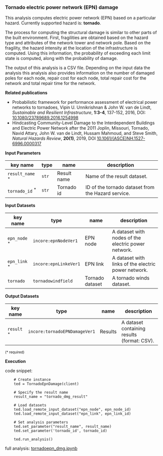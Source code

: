 ### Tornado electric power network (EPN) damage

This analysis computes electric power network (EPN) based on a particular hazard. Currently supported hazard is: **tornado**.

The process for computing the structural damage is similar to other parts of the built environment. 
First, fragilities are obtained based on the hazard type and attributes of the network tower and network pole. Based on the fragility, 
the hazard intensity at the location of the infrastructure is computed. Using this information, the probability of exceeding 
each limit state is computed, along with the probability of damage. 

The output of this analysis is a CSV file. Depending on the input data the analysis this analysis also provides information on the number of damaged poles for each node, 
repair cost for each node, total repair cost for the network and total repair time for the network.

**Related publications**

* Probabilistic framework for performance assessment of electrical power networks to tornadoes, Vipin U. Unnikrishnan & John W. van de Lindt, *Sustainable and Resilient Infrastructure*, **1:3-4**, 137-152, 2016, DOI: [10.1080/23789689.2016.1254998](https://www.tandfonline.com/doi/full/10.1080/23789689.2016.1254998)
* Hindcasting Community-Level Damage to the Interdependent Buildings and Electric Power Network after the 2011 Joplin, Missouri, Tornado, Navid Attary, John W. van de Lindt, Hussam Mahmoud, and Steve Smith, *Natural Hazards Review*, **20(1)**, 2019, DOI [10.1061/(ASCE)NH.1527-6996.0000317](https://ascelibrary.org/doi/10.1061/%28ASCE%29NH.1527-6996.0000317)

**Input Parameters**

key name | type | name | description
--- | --- | --- | ---
`result_name` <sup>*</sup> | `str` | Result name | Name of the result dataset.
`tornado_id` <sup>*</sup> | `str` | Tornado id | ID of the tornado dataset from the Hazard service.

**Input Datasets**

key name | type | name | description
--- | --- | --- | ---
`epn_node` <sup>*</sup> | `incore:epnNodeVer1` | EPN node | A dataset with nodes of the electric power network.
`epn_link` <sup>*</sup> | `incore:epnLinkeVer1` | EPN link | A dataset with links of the electric power network.
`tornado` | `tornadowindfield` | Tornado dataset | A tornado winds dataset.

**Output Datasets** 

key name | type | name | description
--- | --- | --- | ---
`result` <sup>*</sup> | `incore:tornadoEPNDamageVer1` | Results | A dataset containing results (format: CSV).

<small>(* required)</small>

**Execution**

code snippet:

```
    # Create instance
    ted = TornadoEpnDamage(client)

    # Specify the result name
    result_name = "tornado_dmg_result"

    # Load datasets
    ted.load_remote_input_dataset("epn_node", epn_node_id)
    ted.load_remote_input_dataset("epn_link", epn_link_id)

    # Set analysis parameters
    ted.set_parameter("result_name", result_name)
    ted.set_parameter('tornado_id', tornado_id)

    ted.run_analysis()
```

full analysis: [tornadoepn_dmg.ipynb](https://github.com/IN-CORE/incore-docs/blob/master/notebooks/tornadoepn_dmg.ipynb)